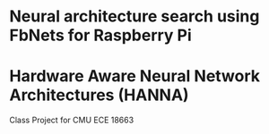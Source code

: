 # Neural architecture search using FbNets for Raspberry Pi
# Hardware Aware Neural Network Architectures (HANNA)
Class Project for CMU ECE 18663


